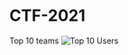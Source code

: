 # CTF-2021

Top 10 teams 
![Top 10 Users](https://user-images.githubusercontent.com/19583729/145593977-a8fc0768-7824-42f6-8043-68107fa4c8ae.png)
